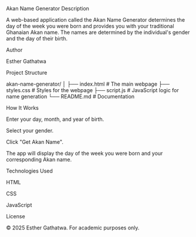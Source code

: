 Akan Name Generator
Description

A web-based application called the Akan Name Generator determines the day of the week you were born and provides you with your traditional Ghanaian Akan name.  The names are determined by the individual's gender and the day of their birth.

Author

Esther Gathatwa

Project Structure

akan-name-generator/
│
├── index.html      # The main webpage
├── styles.css      # Styles for the webpage
├── script.js       # JavaScript logic for name generation
└── README.md       # Documentation

How It Works

Enter your day, month, and year of birth.

Select your gender.

Click "Get Akan Name".

The app will display the day of the week you were born and your corresponding Akan name.

Technologies Used

HTML

CSS

JavaScript

License

© 2025 Esther Gathatwa. For academic purposes only.